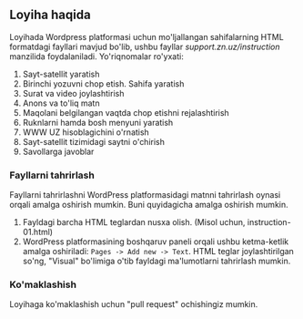 ## Loyiha haqida

Loyihada Wordpress platformasi uchun mo'ljallangan sahifalarning HTML formatdagi fayllari mavjud bo'lib, ushbu fayllar _support.zn.uz/instruction_ manzilida foydalaniladi. Yo'riqnomalar ro'yxati:
1. Sayt-satellit yaratish
2. Birinchi yozuvni chop etish. Sahifa yaratish
3. Surat va video joylashtirish
4. Anons va to'liq matn
5. Maqolani belgilangan vaqtda chop etishni rejalashtirish
6. Ruknlarni hamda bosh menyuni yaratish
7. WWW UZ hisoblagichini o'rnatish
8. Sayt-satellit tizimidagi saytni o'chirish
9. Savollarga javoblar

### Fayllarni tahrirlash

Fayllarni tahrirlashni WordPress platformasidagi matnni tahrirlash oynasi orqali amalga oshirish mumkin. Buni quyidagicha amalga oshirish mumkin.
1. Fayldagi barcha HTML teglardan nusxa olish. (Misol uchun, instruction-01.html)
2. WordPress platformasining boshqaruv paneli orqali ushbu ketma-ketlik amalga oshiriladi: `Pages -> Add new -> Text`. HTML teglar joylashtirilgan so'ng, "Visual" bo'limiga o'tib fayldagi ma'lumotlarni tahrirlash mumkin.

### Ko'maklashish
Loyihaga ko'maklashish uchun "pull request" ochishingiz mumkin.
